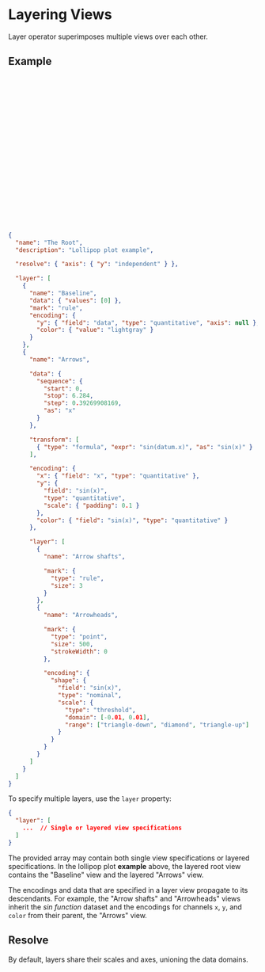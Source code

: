 # Layering Views

Layer operator superimposes multiple views over each other.

## Example

<div class="embed-example">
<div class="embed-container" style="height: 300px"></div>
<div class="embed-spec">

```json
{
  "name": "The Root",
  "description": "Lollipop plot example",

  "resolve": { "axis": { "y": "independent" } },

  "layer": [
    {
      "name": "Baseline",
      "data": { "values": [0] },
      "mark": "rule",
      "encoding": {
        "y": { "field": "data", "type": "quantitative", "axis": null },
        "color": { "value": "lightgray" }
      }
    },
    {
      "name": "Arrows",

      "data": {
        "sequence": {
          "start": 0,
          "stop": 6.284,
          "step": 0.39269908169,
          "as": "x"
        }
      },

      "transform": [
        { "type": "formula", "expr": "sin(datum.x)", "as": "sin(x)" }
      ],

      "encoding": {
        "x": { "field": "x", "type": "quantitative" },
        "y": {
          "field": "sin(x)",
          "type": "quantitative",
          "scale": { "padding": 0.1 }
        },
        "color": { "field": "sin(x)", "type": "quantitative" }
      },

      "layer": [
        {
          "name": "Arrow shafts",

          "mark": {
            "type": "rule",
            "size": 3
          }
        },
        {
          "name": "Arrowheads",

          "mark": {
            "type": "point",
            "size": 500,
            "strokeWidth": 0
          },

          "encoding": {
            "shape": {
              "field": "sin(x)",
              "type": "nominal",
              "scale": {
                "type": "threshold",
                "domain": [-0.01, 0.01],
                "range": ["triangle-down", "diamond", "triangle-up"]
              }
            }
          }
        }
      ]
    }
  ]
}
```

</div>
</div>

To specify multiple layers, use the `layer` property:

```json
{
  "layer": [
    ...  // Single or layered view specifications
  ]
}
```

The provided array may contain both single view specifications or layered
specifications. In the lollipop plot **example** above, the layered root view
contains the "Baseline" view and the layered "Arrows" view.

The encodings and data that are specified in a layer view propagate to its
descendants. For example, the "Arrow shafts" and "Arrowheads" views inherit
the _sin function_ dataset and the encodings for channels `x`, `y`, and
`color` from their parent, the "Arrows" view.

## Resolve

By default, layers share their scales and axes, unioning the data domains.
